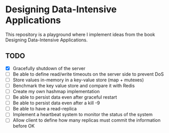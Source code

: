 # Designing Data-Intensive Applications

This repository is a playground where I implement ideas from the book
Designing Data-Intensive Applications.

## TODO

* [x] Gracefully shutdown of the server
* [ ] Be able to define read/write timeouts on the server side to prevent DoS
* [ ] Store values in-memory in a key-value store (map + mutexes)
* [ ] Benchmark the key value store and compare it with Redis
* [ ] Create my own hashmap implementation
* [ ] Be able to persist data even after graceful restart
* [ ] Be able to persist data even after a kill -9
* [ ] Be able to have a read-replica
* [ ] Implement a heartbeat system to monitor the status of the system
* [ ] Allow client to define how many replicas must commit the information before OK
